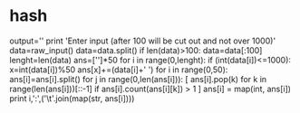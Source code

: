 # hash
output=''
print 'Enter input (after 100 will be cut out and not over 1000)'
data=raw_input()
data=data.split()
if len(data)>100:
   data=data[:100]
lenght=len(data)
ans=['']*50
for i in range(0,lenght):
    if (int(data[i])<=1000):
        x=int(data[i])%50
        ans[x]+=(data[i]+' ')
for i in range(0,50):
    ans[i]=ans[i].split()
    for j in range(0,len(ans[i])):
        [ ans[i].pop(k) for k in range(len(ans[i]))[::-1] if ans[i].count(ans[i][k]) > 1 ]
    ans[i] = map(int, ans[i])
    print i,':',('\t'.join(map(str, ans[i])))


    
    
